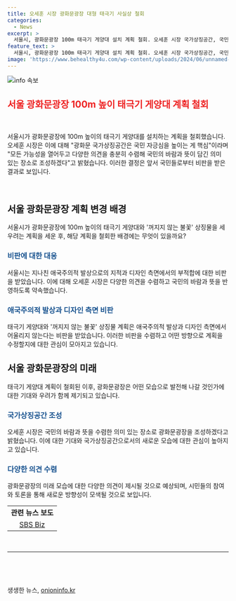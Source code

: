 ```yaml
---
title: 오세훈 시장 광화문광장 대형 태극기 사실상 철회
categories:
  - News
excerpt: >
  서울시, 광화문광장 100m 태극기 게양대 설치 계획 철회. 오세훈 시장 국가상징공간, 국민 자긍심 높이는 게 핵심이라며 다양한 의견 수렴해 의미 있는 장소로 조성 약속. 애국주의적 발상, 어울리지 않는 디자인으로 비판된 태극기 게양대 계획 논란. SBS Biz, 여러분의 제보 기다림. [홈페이지] https://url.kr/9pghjn
feature_text: >
  서울시, 광화문광장 100m 태극기 게양대 설치 계획 철회. 오세훈 시장 국가상징공간, 국민 자긍심 높이는 게 핵심이라며 다양한 의견 수렴해 의미 있는 장소로 조성 약속. 애국주의적 발상, 어울리지 않는 디자인으로 비판된 태극기 게양대 계획 논란. SBS Biz, 여러분의 제보 기다림. [홈페이지] https://url.kr/9pghjn
image: 'https://www.behealthy4u.com/wp-content/uploads/2024/06/unnamed-file.png'
---
```


<p><img src="https://www.behealthy4u.com/wp-content/uploads/2024/06/unnamed-file.png" alt="info 속보" /></p>

<h2><b><span style="color: #ee2323;">서울 광화문광장 100m 높이 태극기 게양대 계획 철회</span></b></h2>

<p data-ke-size="size16">&nbsp;</p>

<p>서울시가 광화문광장에 100m 높이의 태극기 게양대를 설치하는 계획을 철회했습니다. 오세훈 시장은 이에 대해 "광화문 국가상징공간은 국민 자긍심을 높이는 게 핵심"이라며 "모든 가능성을 열어두고 다양한 의견을 충분히 수렴해 국민의 바람과 뜻이 담긴 의미 있는 장소로 조성하겠다"고 밝혔습니다. 이러한 결정은 앞서 국민들로부터 비판을 받은 결과로 보입니다. </p>

<p data-ke-size="size16">&nbsp;</p>

<h2 data-ke-size="size26">서울 광화문광장 계획 변경 배경</h2>

<p data-ke-size="size16">서울시가 광화문광장에 100m 높이의 태극기 게양대와 '꺼지지 않는 불꽃' 상징물을 세우려는 계획을 세운 후, 해당 계획을 철회한 배경에는 무엇이 있을까요?</p>

<h3><b><span style="color: #1a5490;">비판에 대한 대응</span></b></h3>

<p data-ke-size="size16">서울시는 지나친 애국주의적 발상으로의 지적과 디자인 측면에서의 부적합에 대한 비판을 받았습니다. 이에 대해 오세훈 시장은 다양한 의견을 수렴하고 국민의 바람과 뜻을 반영하도록 약속했습니다.</p>

<h3><b><span style="color: #1a5490;">애국주의적 발상과 디자인 측면 비판</span></b></h3>

<p data-ke-size="size16">태극기 게양대와 '꺼지지 않는 불꽃' 상징물 계획은 애국주의적 발상과 디자인 측면에서 어울리지 않는다는 비판을 받았습니다. 이러한 비판을 수렴하고 어떤 방향으로 계획을 수정할지에 대한 관심이 모아지고 있습니다.</p>

<h2 data-ke-size="size26">서울 광화문광장의 미래</h2>

<p data-ke-size="size16">태극기 게양대 계획이 철회된 이후, 광화문광장은 어떤 모습으로 발전해 나갈 것인가에 대한 기대와 우려가 함께 제기되고 있습니다.</p>

<h3><b><span style="color: #1a5490;">국가상징공간 조성</span></b></h3>

<p data-ke-size="size16">오세훈 시장은 국민의 바람과 뜻을 수렴한 의미 있는 장소로 광화문광장을 조성하겠다고 밝혔습니다. 이에 대한 기대와 국가상징공간으로서의 새로운 모습에 대한 관심이 높아지고 있습니다.</p>

<h3><b><span style="color: #1a5490;">다양한 의견 수렴</span></b></h3>

<p data-ke-size="size16">광화문광장의 미래 모습에 대한 다양한 의견이 제시될 것으로 예상되며, 시민들의 참여와 토론을 통해 새로운 방향성이 모색될 것으로 보입니다.</p>

<table>
    <tbody>
        <tr>
            <td style="text-align: center; height: 17px;"><b>관련 뉴스 보도</b></td>
        </tr>
        <tr>
            <td style="text-align: center; height: 17px;"><a href="https://url.kr/9pghjn" target="_blank" rel="noopener">SBS Biz</a></td>
        </tr>
    </tbody>
</table>

<p data-ke-size="size16">&nbsp;</p>

<hr>

<p data-ke-size="size16">&nbsp;</p>

<p data-ke-size="size16">&nbsp;</p>
생생한 뉴스, <a href="https://onioninfo.kr" rel="dofollow">onioninfo.kr</a>


